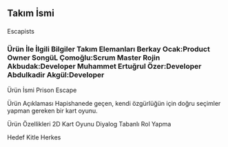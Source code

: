 ### 

<!--
**Akademitakim/Akademitakim** is a ✨ _special_ ✨ repository because its `README.md` (this file) appears on your GitHub profile.

Here are some ideas to get you started:

- 🔭 I’m currently working on ...
- 🌱 I’m currently learning ...
- 👯 I’m looking to collaborate on ...
- 🤔 I’m looking for help with ...
- 💬 Ask me about ...
- 📫 How to reach me: ...
- 😄 Pronouns: ...
- ⚡ Fun fact: ...
-->


<h2><p>Takım İsmi</h2></p>
Escapists

<h3>Ürün İle İlgili Bilgiler
Takım Elemanları
Berkay Ocak:Product Owner
SongüL Çomoğlu:Scrum Master
Rojin Akbudak:Developer
Muhammet Ertuğrul Özer:Developer
Abdulkadir Akgül:Developer</h3>

Ürün İsmi
Prison Escape

Ürün Açıklaması
Hapishanede geçen, kendi özgürlüğün için doğru seçimler yapman gereken bir kart oyunu.

Ürün Özellikleri
2D 
Kart Oyunu
Diyalog Tabanlı
Rol Yapma

Hedef Kitle
Herkes

